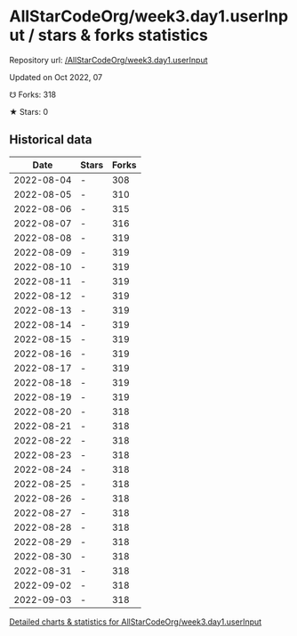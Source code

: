 # AllStarCodeOrg/week3.day1.userInput / stars & forks statistics

Repository url: [/AllStarCodeOrg/week3.day1.userInput](https://github.com/AllStarCodeOrg/week3.day1.userInput)

Updated on Oct 2022, 07

☋ Forks: 318

★ Stars: 0

## Historical data
| Date | Stars | Forks |
|------|-------|-------|
| 2022-08-04 | - | 308 | 
| 2022-08-05 | - | 310 | 
| 2022-08-06 | - | 315 | 
| 2022-08-07 | - | 316 | 
| 2022-08-08 | - | 319 | 
| 2022-08-09 | - | 319 | 
| 2022-08-10 | - | 319 | 
| 2022-08-11 | - | 319 | 
| 2022-08-12 | - | 319 | 
| 2022-08-13 | - | 319 | 
| 2022-08-14 | - | 319 | 
| 2022-08-15 | - | 319 | 
| 2022-08-16 | - | 319 | 
| 2022-08-17 | - | 319 | 
| 2022-08-18 | - | 319 | 
| 2022-08-19 | - | 319 | 
| 2022-08-20 | - | 318 | 
| 2022-08-21 | - | 318 | 
| 2022-08-22 | - | 318 | 
| 2022-08-23 | - | 318 | 
| 2022-08-24 | - | 318 | 
| 2022-08-25 | - | 318 | 
| 2022-08-26 | - | 318 | 
| 2022-08-27 | - | 318 | 
| 2022-08-28 | - | 318 | 
| 2022-08-29 | - | 318 | 
| 2022-08-30 | - | 318 | 
| 2022-08-31 | - | 318 | 
| 2022-09-02 | - | 318 | 
| 2022-09-03 | - | 318 | 


[Detailed charts & statistics for AllStarCodeOrg/week3.day1.userInput](https://reviewgithub.com/rep/AllStarCodeOrg/week3.day1.userInput)
